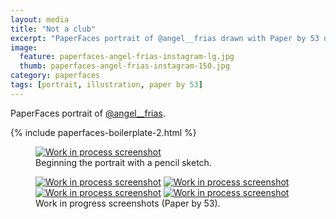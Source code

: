 ```yaml
---
layout: media
title: "Not a club"
excerpt: "PaperFaces portrait of @angel__frias drawn with Paper by 53 on an iPad."
image: 
  feature: paperfaces-angel-frias-instagram-lg.jpg
  thumb: paperfaces-angel-frias-instagram-150.jpg
category: paperfaces
tags: [portrait, illustration, paper by 53]
---
```


PaperFaces portrait of <a href="http://instagram.com/angel__frias">@angel__frias</a>.

{% include paperfaces-boilerplate-2.html %}

<figure>
	<a href="{{ site.url }}/images/paperfaces-angel-frias-process-1-lg.jpg"><img src="{{ site.url }}/images/paperfaces-angel-frias-process-1-750.jpg" alt="Work in process screenshot"></a>
	<figcaption>Beginning the portrait with a pencil sketch.</figcaption>
</figure>

<figure class="half">
	<a href="{{ site.url }}/images/paperfaces-angel-frias-process-2-lg.jpg"><img src="{{ site.url }}/images/paperfaces-angel-frias-process-2-600.jpg" alt="Work in process screenshot"></a>
	<a href="{{ site.url }}/images/paperfaces-angel-frias-process-3-lg.jpg"><img src="{{ site.url }}/images/paperfaces-angel-frias-process-3-600.jpg" alt="Work in process screenshot"></a>
	<a href="{{ site.url }}/images/paperfaces-angel-frias-process-4-lg.jpg"><img src="{{ site.url }}/images/paperfaces-angel-frias-process-4-600.jpg" alt="Work in process screenshot"></a>
	<a href="{{ site.url }}/images/paperfaces-angel-frias-process-5-lg.jpg"><img src="{{ site.url }}/images/paperfaces-angel-frias-process-5-600.jpg" alt="Work in process screenshot"></a>
	<figcaption>Work in progress screenshots (Paper by 53).</figcaption>
</figure>